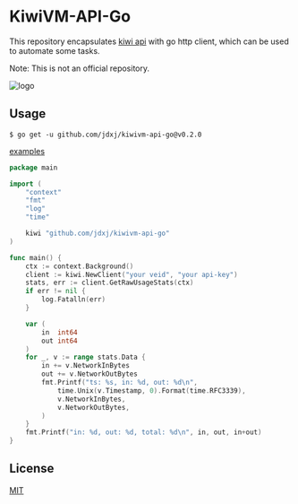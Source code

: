 # KiwiVM-API-Go

This repository encapsulates [kiwi api](https://kiwivm.64clouds.com/) with
go http client, which can be used to automate some tasks.

Note: This is not an official repository.

![logo](https://kiwivm.64clouds.com/1670298/img/kiwivm_logo_100x33px.png)

## Usage

```shell
$ go get -u github.com/jdxj/kiwivm-api-go@v0.2.0
```

[examples](./examples)

```go
package main

import (
	"context"
	"fmt"
	"log"
	"time"

	kiwi "github.com/jdxj/kiwivm-api-go"
)

func main() {
	ctx := context.Background()
	client := kiwi.NewClient("your veid", "your api-key")
	stats, err := client.GetRawUsageStats(ctx)
	if err != nil {
		log.Fatalln(err)
	}

	var (
		in  int64
		out int64
	)
	for _, v := range stats.Data {
		in += v.NetworkInBytes
		out += v.NetworkOutBytes
		fmt.Printf("ts: %s, in: %d, out: %d\n",
			time.Unix(v.Timestamp, 0).Format(time.RFC3339),
			v.NetworkInBytes,
			v.NetworkOutBytes,
		)
	}
	fmt.Printf("in: %d, out: %d, total: %d\n", in, out, in+out)
}
```

## License

[MIT](https://choosealicense.com/licenses/mit/)
